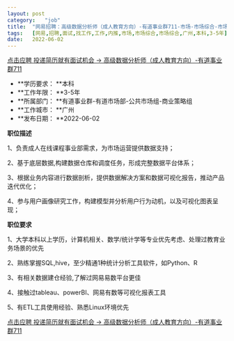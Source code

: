 ```yaml
---
layout:	post
category:	"job"
title:	"网易招聘：高级数据分析师（成人教育方向）-有道事业群711-市场-市场综合-市场综合-广州本科3-5年"
tags:	[网易,招聘,面试,找工作,工作,内推,市场,市场综合,市场综合,广州,本科,3-5年]
date:	2022-06-02
---
```


[点击应聘 投递简历就有面试机会 ->  高级数据分析师（成人教育方向）-有道事业群711](http://mobile.bole.netease.com/bole/boleDetail?id=40286&employeeId=346f03c3cda5f04c&key=all)



- **学历要求： **本科
- **工作年限： **3-5年
- **所属部门： **有道事业群-有道市场部-公共市场组-商业策略组
- **工作城市： **广州
- **发布日期： **2022-06-02



**职位描述**

1、负责成人在线课程事业部需求，为市场运营提供数据支持；

2、基于底层数据,构建数据仓库和调度任务，形成完整数据平台体系；

3、根据业务内容进行数据剖析，提供数据解决方案和数据可视化报告，推动产品迭代优化；

4、参与用户画像研究工作，构建模型并分析用户行为动机，以及可视化图表呈现；



**职位要求**

1、大学本科以上学历，计算机相关、数学/统计学等专业优先考虑、处理过教育业务场景的优先

2、熟练掌握SQL,hive，至少精通1种统计分析工具软件，如Python、R

3、有相关数据建仓经验,了解过网易易数平台更佳

4、接触过tableau、powerBI、网易有数等可视化报表工具

5、有ETL工具使用经验、熟悉Linux环境优先



[点击应聘 投递简历就有面试机会 ->  高级数据分析师（成人教育方向）-有道事业群711](http://mobile.bole.netease.com/bole/boleDetail?id=40286&employeeId=346f03c3cda5f04c&key=all)